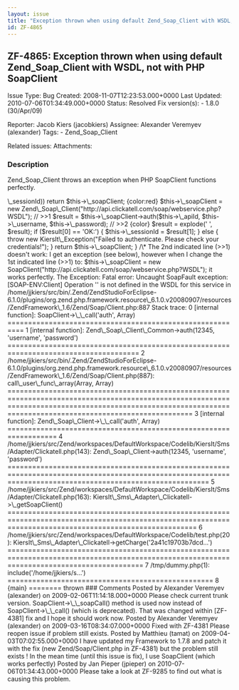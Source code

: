 ```yaml
---
layout: issue
title: "Exception thrown when using default Zend_Soap_Client with WSDL, not with PHP SoapClient"
id: ZF-4865
---
```


ZF-4865: Exception thrown when using default Zend\_Soap\_Client with WSDL, not with PHP SoapClient
--------------------------------------------------------------------------------------------------

 Issue Type: Bug Created: 2008-11-07T12:23:53.000+0000 Last Updated: 2010-07-06T01:34:49.000+0000 Status: Resolved Fix version(s): - 1.8.0 (30/Apr/09)
 
 Reporter:  Jacob Kiers (jacobkiers)  Assignee:  Alexander Veremyev (alexander)  Tags: - Zend\_Soap\_Client
 
 Related issues: 
 Attachments: 
### Description

Zend\_Soap\_Client throws an exception when PHP SoapClient functions perfectly.

<?php protected function \_getSoapClient() { if (!is\_null($this->\_sessionId)) return $this->\_soapClient; {color:red}  
 $this->\_soapClient = new Zend\_Soap\_Client("http://api.clickatell.com/soap/webservice.php?WSDL"); // >>1 $result = $this->\_soapClient->auth($this->\_apiId, $this->\_username, $this->\_password); // >>2 {color} $result = explode(' ', $result); if ($result[0] == 'OK:') { $this->\_sessionId = $result[1]; } else { throw new KiersIt\_Exception("Failed to authenticate. Please check your credentials!"); } return $this->\_soapClient; }

/\*

The 2nd indicated line (>>1) doesn't work: I get an exception (see below), however when I change the 1st indicated line (>>1) to:

$this->\_soapClient = new SoapClient("http://api.clickatell.com/soap/webservice.php?WSDL");

it works perfectly.

The Exception: Fatal error: Uncaught SoapFault exception: [SOAP-ENV:Client] Operation '' is not defined in the WSDL for this service in /home/jjkiers/src/bin/.Zend/ZendStudioForEclipse-6.1.0/plugins/org.zend.php.framework.resource\_6.1.0.v20080907/resources/ZendFramework\_1.6/Zend/Soap/Client.php:887 Stack trace:

0 [internal function]: SoapClient->\_\_call('auth', Array)
==========================================================

1 [internal function]: Zend\_Soap\_Client\_Common->auth(12345, 'username', 'password')
======================================================================================

2 /home/jjkiers/src/bin/.Zend/ZendStudioForEclipse-6.1.0/plugins/org.zend.php.framework.resource\_6.1.0.v20080907/resources/ZendFramework\_1.6/Zend/Soap/Client.php(887): call\_user\_func\_array(Array, Array)
===============================================================================================================================================================================================================

3 [internal function]: Zend\_Soap\_Client->\_\_call('auth', Array)
==================================================================

4 /home/jjkiers/src/Zend/workspaces/DefaultWorkspace/Codelib/KiersIt/Sms/Adapter/Clickatell.php(143): Zend\_Soap\_Client->auth(12345, 'username', 'password')
=============================================================================================================================================================

5 /home/jjkiers/src/Zend/workspaces/DefaultWorkspace/Codelib/KiersIt/Sms/Adapter/Clickatell.php(163): KiersIt\_Sms\_Adapter\_Clickatell->\_getSoapClient()
==========================================================================================================================================================

6 /home/jjkiers/src/Zend/workspaces/DefaultWorkspace/Codelib/test.php(20): KiersIt\_Sms\_Adapter\_Clickatell->getCharge('2a41c19703b7dcd...')
=============================================================================================================================================

7 /tmp/dummy.php(1): include('/home/jjkiers/s...')
==================================================

8 {main}
========

thrown

 

 

### Comments

Posted by Alexander Veremyev (alexander) on 2009-02-06T11:14:18.000+0000

Please check current trunk version.

SoapClient->\_\_soapCall() method is used now instead of SoapClient->\_\_call() (which is deprecated). That was changed within [ZF-4381] fix and I hope it should work now.

 

 

Posted by Alexander Veremyev (alexander) on 2009-03-16T08:34:07.000+0000

Fixed with ZF-4381

Please reopen issue if problem still exists.

 

 

Posted by Matthieu (tamat) on 2009-04-03T07:02:55.000+0000

I have updated my Framework to 1.7.8 and patch it with the fix (new Zend/Soap/Client.php in ZF-4381) but the problem still exists ! In the mean time (until this issue is fix), I use SoapClient (which works perfectly)

 

 

Posted by Jan Pieper (jpieper) on 2010-07-06T01:34:43.000+0000

Please take a look at ZF-9285 to find out what is causing this problem.

 

 